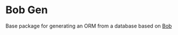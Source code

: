 # Bob Gen

Base package for generating an ORM from a database based on [Bob](https://github.com/go-bob/bob)
